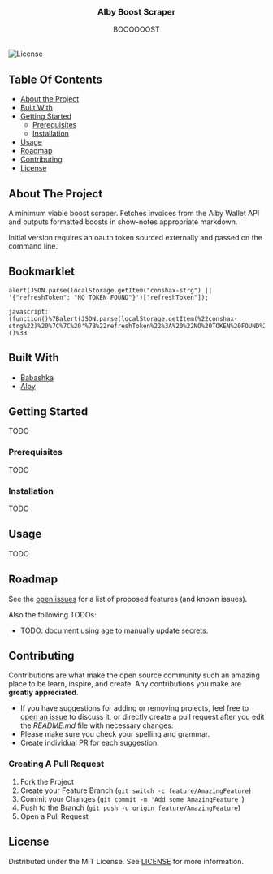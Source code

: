 <br/>
<p align="center">
  <h3 align="center">Alby Boost Scraper</h3>

  <p align="center">
    BOOOOOOST
    <br/>
    <br/>
  </p>
</p>

![License](https://img.shields.io/github/license/noblepayne/alby-boost-scraper) 

## Table Of Contents

* [About the Project](#about-the-project)
* [Built With](#built-with)
* [Getting Started](#getting-started)
  * [Prerequisites](#prerequisites)
  * [Installation](#installation)
* [Usage](#usage)
* [Roadmap](#roadmap)
* [Contributing](#contributing)
* [License](#license)

## About The Project

A minimum viable boost scraper. Fetches invoices from the Alby Wallet API and outputs formatted boosts in show-notes appropriate markdown. 

Initial version requires an oauth token sourced externally and passed on the command line. 

## Bookmarklet
```
alert(JSON.parse(localStorage.getItem("conshax-strg") || '{"refreshToken": "NO TOKEN FOUND"}')["refreshToken"]);
```

```
javascript:(function()%7Balert(JSON.parse(localStorage.getItem(%22conshax-strg%22)%20%7C%7C%20'%7B%22refreshToken%22%3A%20%22NO%20TOKEN%20FOUND%22%7D')%5B%22refreshToken%22%5D)%3B%7D)()%3B
```

## Built With

* [Babashka](https://babashka.org)
* [Alby](https://getalby.com)

## Getting Started

TODO

### Prerequisites

TODO

### Installation

TODO

## Usage

TODO

## Roadmap

See the [open issues](https://github.com/noblepayne/alby-boost-scraper/issues) for a list of proposed features (and known issues).

Also the following TODOs:
- TODO: document using age to manually update secrets.

## Contributing

Contributions are what make the open source community such an amazing place to be learn, inspire, and create. Any contributions you make are **greatly appreciated**.
* If you have suggestions for adding or removing projects, feel free to [open an issue](https://github.com/noblepayne/alby-boost-scraper/issues/new) to discuss it, or directly create a pull request after you edit the *README.md* file with necessary changes.
* Please make sure you check your spelling and grammar.
* Create individual PR for each suggestion.

### Creating A Pull Request

1. Fork the Project
2. Create your Feature Branch (`git switch -c feature/AmazingFeature`)
3. Commit your Changes (`git commit -m 'Add some AmazingFeature'`)
4. Push to the Branch (`git push -u origin feature/AmazingFeature`)
5. Open a Pull Request

## License

Distributed under the MIT License. See [LICENSE](https://github.com/noblepayne/alby-boost-scraper/blob/main/LICENSE.md) for more information.
